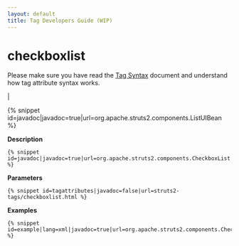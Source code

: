 ```yaml
---
layout: default
title: Tag Developers Guide (WIP)
---
```


# checkboxlist


Please make sure you have read the [Tag Syntax](#PAGE_13927) document and understand how tag attribute syntax works.

| 


{% snippet id=javadoc|javadoc=true|url=org.apache.struts2.components.ListUIBean %}

__Description__



~~~~~~~
{% snippet id=javadoc|javadoc=true|url=org.apache.struts2.components.CheckboxList %}
~~~~~~~

__Parameters__



~~~~~~~
{% snippet id=tagattributes|javadoc=false|url=struts2-tags/checkboxlist.html %}
~~~~~~~

__Examples__



~~~~~~~
{% snippet id=example|lang=xml|javadoc=true|url=org.apache.struts2.components.CheckboxList %}
~~~~~~~
